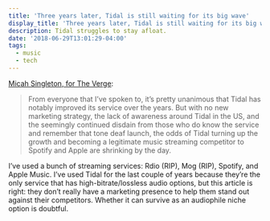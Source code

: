 ```yaml
---
title: 'Three years later, Tidal is still waiting for its big wave'
display_title: 'Three years later, Tidal is still waiting for its big wave'
description: Tidal struggles to stay afloat.
date: '2018-06-29T13:01:29-04:00'
tags:
  - music
  - tech
---
```


[Micah Singleton, for The Verge](https://www.theverge.com/2018/6/28/17510390/tidal-streaming-service-subscribers-spotify-apple-music):

> From everyone that I’ve spoken to, it’s pretty unanimous that Tidal has notably improved its service over the years. But with no new marketing strategy, the lack of awareness around Tidal in the US, and the seemingly continued disdain from those who do know the service and remember that tone deaf launch, the odds of Tidal turning up the growth and becoming a legitimate music streaming competitor to Spotify and Apple are shrinking by the day.

I’ve used a bunch of streaming services: Rdio (RIP), Mog (RIP), Spotify, and Apple Music. I’ve used Tidal for the last couple of years because they’re the only service that has high-bitrate/lossless audio options, but this article is right: they don’t really have a marketing presence to help them stand out against their competitors. Whether it can survive as an audiophile niche option is doubtful.
